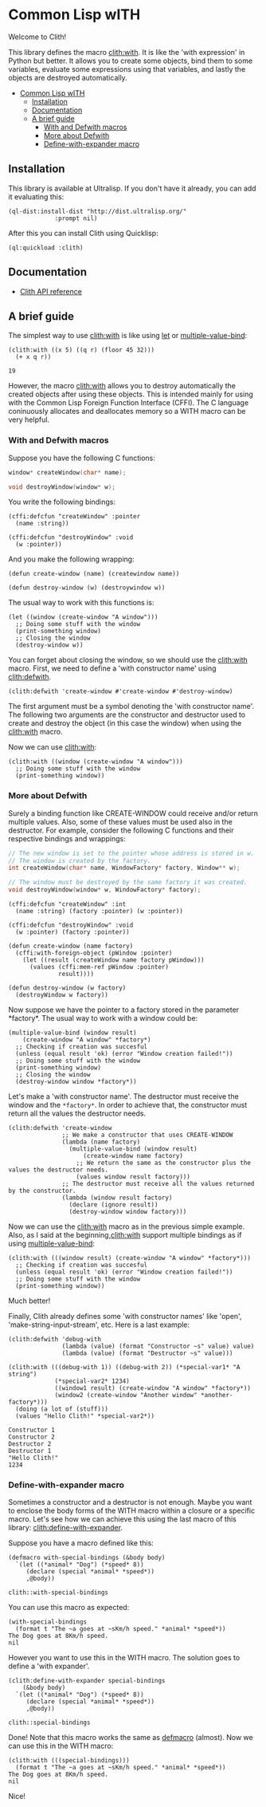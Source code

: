 <h1 id="header:ADP:HEADERTAG0">Common Lisp wITH</h1>

Welcome to Clith\!

This library defines the macro <a href="/docs/api.md#function:CLITH:WITH">clith:with</a>\. It is like the \'with expression\' in Python but better\. It allows you to create some objects\, bind them to some variables\, evaluate some expressions using that variables\, and lastly the objects are destroyed automatically\.

* <a href="/README.md#header:ADP:HEADERTAG0">Common Lisp wITH</a>
  * <a href="/README.md#header:ADP:HEADERTAG1">Installation</a>
  * <a href="/README.md#header:ADP:HEADERTAG2">Documentation</a>
  * <a href="/README.md#header:ADP:HEADERTAG3">A brief guide</a>
    * <a href="/README.md#header:ADP:HEADERTAG4">With and Defwith macros</a>
    * <a href="/README.md#header:ADP:HEADERTAG5">More about Defwith</a>
    * <a href="/README.md#header:ADP:HEADERTAG6">Define-with-expander macro</a>

<h2 id="header:ADP:HEADERTAG1">Installation</h2>

This library is available at Ultralisp\. If you don\'t have it already\, you can add it evaluating this\:

`````Lisp
(ql-dist:install-dist "http://dist.ultralisp.org/"
			 :prompt nil)
`````

After this you can install Clith using Quicklisp\:

`````Lisp
(ql:quickload :clith)
`````

<h2 id="header:ADP:HEADERTAG2">Documentation</h2>

* <a href="/docs/api.md#header:CLITH:API-REFERENCE-HEADER">Clith API reference</a>

<h2 id="header:ADP:HEADERTAG3">A brief guide</h2>

The simplest way to use <a href="/docs/api.md#function:CLITH:WITH">clith:with</a> is like using [let](http://www.lispworks.com/reference/HyperSpec/Body/s_let_l.htm) or [multiple\-value\-bind](http://www.lispworks.com/reference/HyperSpec/Body/m_multip.htm)\:

```Lisp
(clith:with ((x 5) ((q r) (floor 45 32)))
  (+ x q r))

19
```

However\, the macro <a href="/docs/api.md#function:CLITH:WITH">clith:with</a> allows you to destroy automatically the created objects after using these objects\. This is intended mainly for using with the Common Lisp Foreign Function Interface \(CFFI\)\. The C language coninuously allocates and deallocates memory so a WITH macro can be very helpful\.

<h3 id="header:ADP:HEADERTAG4">With and Defwith macros</h3>

Suppose you have the following C functions\:

`````C
window* createWindow(char* name);

void destroyWindow(window* w);
`````

You write the following bindings\:

`````Lisp
(cffi:defcfun "createWindow" :pointer
  (name :string))

(cffi:defcfun "destroyWindow" :void
  (w :pointer))
`````

And you make the following wrapping\:

`````Lisp
(defun create-window (name) (createwindow name))

(defun destroy-window (w) (destroywindow w))
`````

The usual way to work with this functions is\:

`````Lisp
(let ((window (create-window "A window")))
  ;; Doing some stuff with the window
  (print-something window)
  ;; Closing the window
  (destroy-window w))
`````

You can forget about closing the window\, so we should use the <a href="/docs/api.md#function:CLITH:WITH">clith:with</a> macro\. First\, we need to define a \'with constructor name\' using <a href="/docs/api.md#function:CLITH:DEFWITH">clith:defwith</a>\.

`````Lisp
(clith:defwith 'create-window #'create-window #'destroy-window)
`````

The first argument must be a symbol denoting the \'with constructor name\'\. The following two arguments are the constructor and destructor used to create and destroy the object \(in this case the window\) when using the <a href="/docs/api.md#function:CLITH:WITH">clith:with</a> macro\.

Now we can use <a href="/docs/api.md#function:CLITH:WITH">clith:with</a>\:

`````Lisp
(clith:with ((window (create-window "A window")))
  ;; Doing some stuff with the window
  (print-something window))
`````

<h3 id="header:ADP:HEADERTAG5">More about Defwith</h3>

Surely a binding function like CREATE\-WINDOW could receive and\/or return multiple values\. Also\, some of these values must be used also in the destructor\. For example\, consider the following C functions and their respective bindings and wrappings\:

`````C
// The new window is set to the pointer whose address is stored in w.
// The window is created by the factory.
int createWindow(char* name, WindowFactory* factory, Window** w);

// The window must be destroyed by the same factory it was created.
void destroyWindow(window* w, WindowFactory* factory);
`````

`````Lisp
(cffi:defcfun "createWindow" :int
  (name :string) (factory :pointer) (w :pointer))

(cffi:defcfun "destroyWindow" :void
  (w :pointer) (factory :pointer))
`````

`````Lisp
(defun create-window (name factory)
  (cffi:with-foreign-object (pWindow :pointer)
    (let ((result (createWindow name factory pWindow)))
      (values (cffi:mem-ref pWindow :pointer)
              result))))

(defun destroy-window (w factory)
  (destroyWindow w factory))
`````

Now suppose we have the pointer to a factory stored in the parameter \*factory\*\. The usual way to work with a window could be\:

`````Lisp
(multiple-value-bind (window result)
    (create-window "A window" *factory*)
  ;; Checking if creation was succesful
  (unless (equal result 'ok) (error "Window creation failed!"))
  ;; Doing some stuff with the window
  (print-something window)
  ;; Closing the window
  (destroy-window window *factory*))
`````

Let\'s make a \'with constructor name\'\. The destructor must receive the window and the ``` *factory* ```\. In order to achieve that\, the constructor must return all the values the destructor needs\.

`````Lisp
(clith:defwith 'create-window
               ;; We make a constructor that uses CREATE-WINDOW
               (lambda (name factory)
                 (multiple-value-bind (window result)
                     (create-window name factory)
                   ;; We return the same as the constructor plus the values the destructor needs.
                   (values window result factory)))
               ;; The destructor must receive all the values returned by the constructor.
               (lambda (window result factory)
                 (declare (ignore result))
                 (destroy-window window factory)))
`````

Now we can use the <a href="/docs/api.md#function:CLITH:WITH">clith:with</a> macro as in the previous simple example\. Also\, as I said at the
beginning\,<a href="/docs/api.md#function:CLITH:WITH">clith:with</a> support multiple bindings as if using [multiple\-value\-bind](http://www.lispworks.com/reference/HyperSpec/Body/m_multip.htm)\:

`````Lisp
(clith:with (((window result) (create-window "A window" *factory*)))
  ;; Checking if creation was succesful
  (unless (equal result 'ok) (error "Window creation failed!"))
  ;; Doing some stuff with the window
  (print-something window))
`````

Much better\!

Finally\, Clith already defines some \'with constructor names\' like \'open\'\, \'make\-string\-input\-stream\'\, etc\. Here is a last example\:

`````Lisp
(clith:defwith 'debug-with
               (lambda (value) (format "Constructor ~s" value) value)
               (lambda (value) (format "Destructor ~s" value)))

(clith:with (((debug-with 1)) ((debug-with 2)) (*special-var1* "A string")
             (*special-var2* 1234)
             ((window1 result) (create-window "A window" *factory*))
             (window2 (create-window "Another window" *another-factory*)))
  (doing (a lot of (stuff)))
  (values "Hello Clith!" *special-var2*))
`````

`````Text
Constructor 1
Constructor 2
Destructor 2
Destructor 1
"Hello Clith!"
1234
`````

<h3 id="header:ADP:HEADERTAG6">Define-with-expander macro</h3>

Sometimes a constructor and a destructor is not enough\. Maybe you want to enclose the body forms of
the WITH macro within a closure or a specific macro\. Let\'s see how we can achieve this using the last macro of
this library\: <a href="/docs/api.md#function:CLITH:DEFINE-WITH-EXPANDER">clith:define-with-expander</a>\.

Suppose you have a macro defined like this\:

```Lisp
(defmacro with-special-bindings (&body body)
  `(let ((*animal* "Dog") (*speed* 8))
     (declare (special *animal* *speed*))
     ,@body))

clith::with-special-bindings
```

You can use this macro as expected\:

```Lisp
(with-special-bindings
  (format t "The ~a goes at ~sKm/h speed." *animal* *speed*))
The Dog goes at 8Km/h speed.
nil
```

However you want to use this in the WITH macro\. The solution goes to define a \'with expander\'\.

```Lisp
(clith:define-with-expander special-bindings
    (&body body)
  `(let ((*animal* "Dog") (*speed* 8))
     (declare (special *animal* *speed*))
     ,@body))

clith::special-bindings
```

Done\! Note that this macro works the same as [defmacro](http://www.lispworks.com/reference/HyperSpec/Body/m_defmac.htm) \(almost\)\. Now we can use this in the
WITH macro\:

```Lisp
(clith:with (((special-bindings)))
  (format t "The ~a goes at ~sKm/h speed." *animal* *speed*))
The Dog goes at 8Km/h speed.
nil
```

Nice\!

